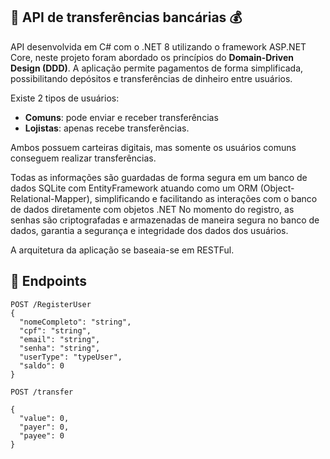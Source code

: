 ##  💸 API de transferências bancárias 💰

API desenvolvida em C# com o .NET 8 utilizando o framework ASP.NET Core, neste projeto foram abordado os princípios do **Domain-Driven Design (DDD)**.
A aplicação permite pagamentos de forma simplificada, possibilitando depósitos e transferências de dinheiro entre usuários. 

Existe 2 tipos de usuários: 
- **Comuns**: pode enviar e receber transferências
- **Lojistas**: apenas recebe transferências.

Ambos possuem carteiras digitais, mas somente os usuários comuns conseguem realizar transferências. 

Todas as informações são guardadas de forma segura em um banco de dados SQLite com EntityFramework atuando como um ORM (Object-Relational-Mapper), simplificando e facilitando as interações com o banco de dados diretamente com objetos .NET
No momento do registro, as senhas são criptografadas e armazenadas de maneira segura no banco de dados, garantia a segurança e integridade dos dados dos usuários.

A arquitetura da aplicação se baseaia-se em RESTFul.

## 🔗 Endpoints

```
POST /RegisterUser
{
  "nomeCompleto": "string",
  "cpf": "string",
  "email": "string",
  "senha": "string",
  "userType": "typeUser",
  "saldo": 0
}

```

```
POST /transfer

{
  "value": 0,
  "payer": 0,
  "payee": 0
}
```

